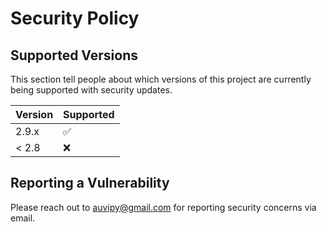 # Security Policy

## Supported Versions

This section tell people about which versions of this project are
currently being supported with security updates.

| Version | Supported          |
| ------- | ------------------ |
| 2.9.x   | :white_check_mark: |
| < 2.8   | :x:                |

## Reporting a Vulnerability
Please reach out to auvipy@gmail.com for reporting security concerns via email.
